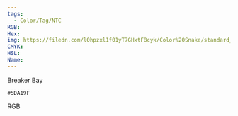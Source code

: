 ```yaml
---
tags:
  - Color/Tag/NTC
RGB:
Hex:
img: https://filedn.com/l0hpzxl1f01yT7GHxtF8cyk/Color%20Snake/standard_csv_to_svg/5DA19F.svg
CMYK:
HSL:
Name:
---
```

Breaker Bay
```palette
#5DA19F
```
RGB
